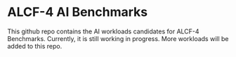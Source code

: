 # ALCF-4 AI Benchmarks

This github repo contains the AI workloads candidates for ALCF-4 Benchmarks. Currently, it is still working in progress. More workloads will be added to this repo. 
